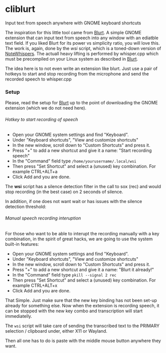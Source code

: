 # cliblurt
Input text from speech anywhere with GNOME keyboard shortcuts

The inspiration for this little tool came from [Blurt](https://github.com/QuantiusBenignus/blurt/). 
A simple GNOME extension that can input text from speech into any window with an ediatble text field.
If you liked Blurt for its power vs simplicity ratio, you will love this.
The work is, again, done by the *wsi* script, which is a toned-down version of [NoteWhispers](https://github.com/QuantiusBenignus/notewhispers/).
The actuall heavy lifting is performed by whisper.cpp which must be precompiled on your Linux system as described in [Blurt](https://github.com/QuantiusBenignus/blurt/).

The idea here is to not even write an extension like blurt. Just use a pair of hotkeys to start and stop recording from the microphone and send the recorded speech to whisper.cpp

### Setup
Please, read the setup for [Blurt](https://github.com/QuantiusBenignus/blurt/) up to the point of downloading the GNOME extension (which we do not need here).

###### Hotkey to start recording of speech
* Open your GNOME system settings and find "Keyboard".
* Under "Keyboard shortcuts", "View and customize shortcuts"
* In the new window, scroll down to "Custom Shortcuts" and press it.
* Press "+" to add a new shortcut and give it a name: "Start recording speech"
* In the "Command" field type `/home/yourusername/.local/wsi`
* Then press "Set Shortcut" and select a (unused) key combination. For example CTRL+ALT+a
* Click Add and you are done. 

The **wsi** script has a silence detection filter in the call to sox (rec) and would stop recording (in the best case) on 2 seconds of silence.

In addition, if one does not want wait or has issues with the silence detection threshold:

###### Manual speech recording interuption
For those who want to be able to interupt the recording manually with a key combination, in the spirit of great hacks, we are going to use the system built-in features:
* Open your GNOME system settings and find "Keyboard".
* Under "Keyboard shortcuts", "View and customize shortcuts"
* In the new window, scroll down to "Custom Shortcuts" and press it.
* Press "+" to add a new shortcut and give it a name: "Blurt it already!"
* In the "Command" field type `pkill --signal 2 rec`
* Then press "Set Shortcut" and select a (unused) key combination. For example CTRL+ALT+x
* Click Add and you are done.
  
That Simple.  Just make sure that the new key binding has not been set-up already for something else.
Now when the extension is recording speech, it can be stopped with the new key combo and transcription will start immediatelly.

The `wsi` script will take care of sending the transcribed text to the PRIMARY selection / clipboard under, either X11 or Wayland.

Then all one has to do is paste with the middle mouse button anywhere they want. 
